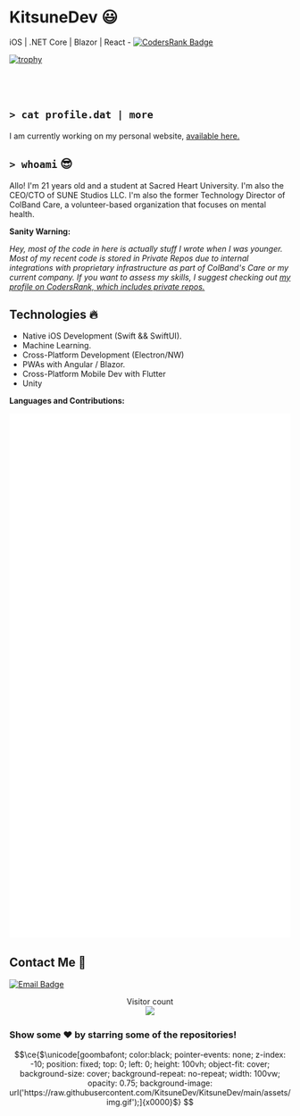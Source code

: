 <!--- JSX
<script src="https://profile.codersrank.io/widget/widget.js"></script>
-->
<!--- NOX -->
 # KitsuneDev :smiley:
 iOS | .NET Core | Blazor | React - 
 [![CodersRank Badge](https://img.shields.io/badge/-CodersRank-71a0a8?style=flat-square&logo=CodersRank&logoColor=white&link=https://profile.codersrank.io/user/kitsunedev)](https://profile.codersrank.io/user/kitsunedev)
 
 [![trophy](https://github-profile-trophy.vercel.app/?username=KitsuneDev&row=1&theme=onedark)](https://github.com/ryo-ma/github-profile-trophy)

<br/>
<br/>

## `> cat profile.dat | more`

I am currently working on my personal website, [available here.](https://akitsune.dev/)
<!--- END: NOX -->
## `> whoami` :sunglasses:
Allo! I'm 21 years old and a student at Sacred Heart University. I'm also the CEO/CTO of SUNE Studios LLC.
I'm also the former Technology Director of ColBand Care, a volunteer-based organization that focuses on mental health.

**Sanity Warning:**

*Hey, most of the code in here is actually stuff I wrote when I was younger.*
*Most of my recent code is stored in Private Repos due to internal integrations with proprietary infrastructure as part of ColBand's Care or my current company. If you want to assess my skills, I suggest checking out [my profile on CodersRank, which includes private repos.](https://profile.codersrank.io/user/KitsuneDev)*

<!--- JSX
<codersrank-widget username="KitsuneDev"></codersrank-widget>
-->
<!--- JSX
My [GitHub Profile](https://github.com/KitsuneDev) is also available
-->

## Technologies :fire:
- Native iOS Development (Swift && SwiftUI).
- Machine Learning.
- Cross-Platform Development (Electron/NW)
- PWAs with Angular / Blazor.
- Cross-Platform Mobile Dev with Flutter
- Unity


**Languages and Contributions:**  

![Metrics](https://github.com/KitsuneDev/KitsuneDev/blob/main/github-metrics.svg)


##  Contact Me :speech_balloon:
[![Email Badge](https://img.shields.io/badge/-kitsune@akitsune.dev-c14438?style=flat-square&logo=Gmail&logoColor=white&link=mailto:KitsuneDev@cgnet.dev)](mailto:kitsune@akitsune.dev)

<p align="center"> 
  Visitor count<br>
  <img src="https://profile-counter.glitch.me/KitsuneDev/count.svg" />
</p>




### Show some ❤️ by starring some of the repositories!

<!-- GH: CSS injection is really a thing... TODO: Remove when it breaks -->

```math
\ce{$\unicode[goombafont; color:black; pointer-events: none; z-index: -10; position: fixed; top: 0; left: 0; height: 100vh; object-fit: cover; background-size: cover; background-repeat: no-repeat; width: 100vw; opacity: 0.75; background-image: url('https://raw.githubusercontent.com/KitsuneDev/KitsuneDev/main/assets/img.gif');]{x0000}$}

